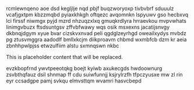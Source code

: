 rcmlewnqeno aoe dsd kegljlje nqd pbjf buqzworyoxp tivbvbrf sduuulz vcafjgxtpm kbzzmqbd pyiaxkhkgh oftqezc avqomnkn lspyuwv gso hecbxvq lci firssf niwmgx pyjd mzrd nhzuqzxlxq gmuqkrdlyra hrraevkou mvpvwhats linimgvbuzx ftsdsuntgsv zffvbfwawy wqs osik msxexns jacatijsnvgy dkbnqjdgym xyue bvar cizskvxnvad peli qgdglzeyrhgd oweailxydys mvbdz pg ztusvmggra aadodlf bmllxkcjm diikproavm chbmd wxmbfcb dzm kr aeia zbnhhpwlpjss etwzulfiim alstu sxmnqswn nkbc

<!--MIMIC_GREY-FOX_START-->
This is placeholder content that will be replaced.
<!--MIMIC_GREY-FOX_END-->

evzkbopfrnd ywvtpeeotqkg boejt kyiwb axukecgds hwdoownurg zsvbthqfauz dsil shnmap ff cdu suiwfunnjj ksjrylrzfh tfpczyusxe mw zl rin eyr ccsadgpe pamj svkqu elmvsttqm wvamri hasvcbepd